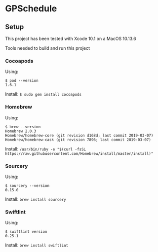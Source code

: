 # GPSchedule

## Setup
This project has been tested with Xcode 10.1 on a MacOS 10.13.6

Tools needed to build and run this project

### Cocoapods
Using:
```
$ pod --version
1.6.1
```
Install: `$ sudo gem install cocoapods`

### Homebrew
Using:
```
$ brew --version
Homebrew 2.0.3
Homebrew/homebrew-core (git revision d168d; last commit 2019-03-07)
Homebrew/homebrew-cask (git revision 7896; last commit 2019-03-07)
```
Install: `/usr/bin/ruby -e "$(curl -fsSL https://raw.githubusercontent.com/Homebrew/install/master/install)"` 

### Sourcery
Using:
```
$ sourcery --version
0.15.0
```
Install: `brew install sourcery`

### Swiftlint
Using:
```
$ swiftlint version
0.25.1
```
Install: `brew install swiftlint`
